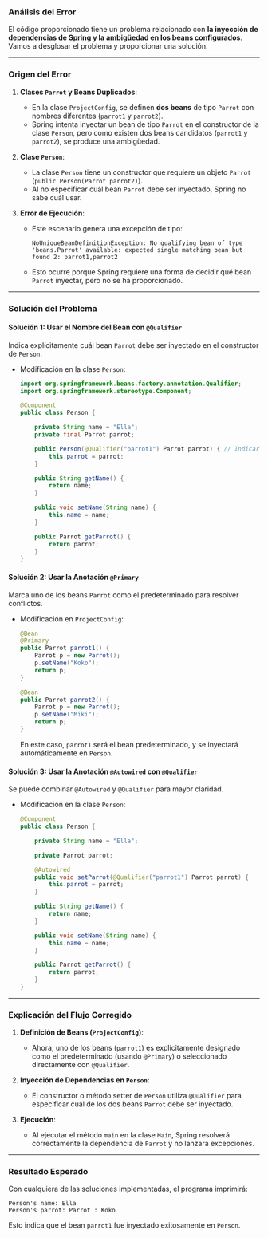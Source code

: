 ### **Análisis del Error**

El código proporcionado tiene un problema relacionado con **la inyección de dependencias de Spring y la ambigüedad en los beans configurados**. Vamos a desglosar el problema y proporcionar una solución.

---

### **Origen del Error**

1. **Clases `Parrot` y Beans Duplicados**:
    - En la clase `ProjectConfig`, se definen **dos beans** de tipo `Parrot` con nombres diferentes (`parrot1` y `parrot2`).
    - Spring intenta inyectar un bean de tipo `Parrot` en el constructor de la clase `Person`, pero como existen dos beans candidatos (`parrot1` y `parrot2`), se produce una ambigüedad.

2. **Clase `Person`**:
    - La clase `Person` tiene un constructor que requiere un objeto `Parrot` (`public Person(Parrot parrot2)`).
    - Al no especificar cuál bean `Parrot` debe ser inyectado, Spring no sabe cuál usar.

3. **Error de Ejecución**:
    - Este escenario genera una excepción de tipo:
      ```
      NoUniqueBeanDefinitionException: No qualifying bean of type 'beans.Parrot' available: expected single matching bean but found 2: parrot1,parrot2
      ```
    - Esto ocurre porque Spring requiere una forma de decidir qué bean `Parrot` inyectar, pero no se ha proporcionado.

---

### **Solución del Problema**

#### **Solución 1: Usar el Nombre del Bean con `@Qualifier`**
Indica explícitamente cuál bean `Parrot` debe ser inyectado en el constructor de `Person`.

- Modificación en la clase `Person`:
  ```java
  import org.springframework.beans.factory.annotation.Qualifier;
  import org.springframework.stereotype.Component;

  @Component
  public class Person {

      private String name = "Ella";
      private final Parrot parrot;

      public Person(@Qualifier("parrot1") Parrot parrot) { // Indicar el bean específico
          this.parrot = parrot;
      }

      public String getName() {
          return name;
      }

      public void setName(String name) {
          this.name = name;
      }

      public Parrot getParrot() {
          return parrot;
      }
  }
  ```

#### **Solución 2: Usar la Anotación `@Primary`**
Marca uno de los beans `Parrot` como el predeterminado para resolver conflictos.

- Modificación en `ProjectConfig`:
  ```java
  @Bean
  @Primary
  public Parrot parrot1() {
      Parrot p = new Parrot();
      p.setName("Koko");
      return p;
  }

  @Bean
  public Parrot parrot2() {
      Parrot p = new Parrot();
      p.setName("Miki");
      return p;
  }
  ```
  En este caso, `parrot1` será el bean predeterminado, y se inyectará automáticamente en `Person`.

#### **Solución 3: Usar la Anotación `@Autowired` con `@Qualifier`**
Se puede combinar `@Autowired` y `@Qualifier` para mayor claridad.

- Modificación en la clase `Person`:
  ```java
  @Component
  public class Person {

      private String name = "Ella";

      private Parrot parrot;

      @Autowired
      public void setParrot(@Qualifier("parrot1") Parrot parrot) {
          this.parrot = parrot;
      }

      public String getName() {
          return name;
      }

      public void setName(String name) {
          this.name = name;
      }

      public Parrot getParrot() {
          return parrot;
      }
  }
  ```

---

### **Explicación del Flujo Corregido**

1. **Definición de Beans (`ProjectConfig`)**:
    - Ahora, uno de los beans (`parrot1`) es explícitamente designado como el predeterminado (usando `@Primary`) o seleccionado directamente con `@Qualifier`.

2. **Inyección de Dependencias en `Person`**:
    - El constructor o método setter de `Person` utiliza `@Qualifier` para especificar cuál de los dos beans `Parrot` debe ser inyectado.

3. **Ejecución**:
    - Al ejecutar el método `main` en la clase `Main`, Spring resolverá correctamente la dependencia de `Parrot` y no lanzará excepciones.

---

### **Resultado Esperado**

Con cualquiera de las soluciones implementadas, el programa imprimirá:

```
Person's name: Ella
Person's parrot: Parrot : Koko
```

Esto indica que el bean `parrot1` fue inyectado exitosamente en `Person`.